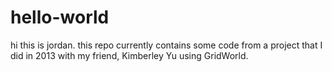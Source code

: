 # hello-world

hi this is jordan. this repo currently contains some code from a project that I did in 2013 with my friend, Kimberley Yu using GridWorld.
